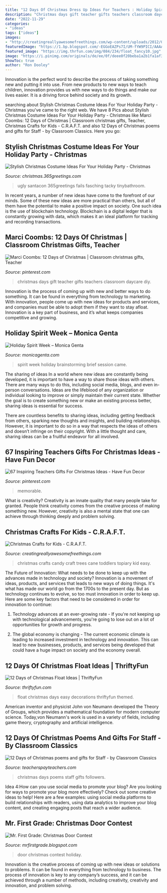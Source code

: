 ```yaml
---
title: "12 Days Of Christmas Dress Up Ideas For Teachers : Holiday Spirit Week – Monica Genta"
description: "Christmas days gift teacher gifts teachers classroom daycare diy"
date: "2022-11-29"
categories:
- "ideas"
tags: ["ideas"]
images:
- "http://creatingreallyawesomefreethings.com/wp-content/uploads/2012/05/IMG_44591.jpg"
featuredImage: "https://1.bp.blogspot.com/-EGGoEAZPs7I/UM-fYW9PICI/AAAAAAAAAbg/DAzL6fHGj4A/s1600/IMG_3694.jpg"
featured_image: "https://img.thrfun.com/img/084/234/float_fancy10.jpg"
image: "https://i.pinimg.com/originals/de/ee/0f/deee0f20beba1a2b1fa1af3dade0b54a.jpg"
ShowToc: true
author: "Ron Dooley"
---
```



Innovation is the perfect word to describe the process of taking something new and putting it into use. From new products to new ways to teach children, innovation provides us with new ways to do things and make our lives easier. It is a driving force behind society and its growth.

	

		
searching about Stylish Christmas Costume Ideas For Your Holiday Party - Christmas you've came to the right web. We have 8 Pics about Stylish Christmas Costume Ideas For Your Holiday Party - Christmas like Marci Coombs: 12 Days of Christmas | Classroom christmas gifts, Teacher, Christmas Crafts for Kids - C.R.A.F.T. and also 12 Days of Christmas poems and gifts for Staff - by Classroom Classics. Here you go:
		
    
## Stylish Christmas Costume Ideas For Your Holiday Party - Christmas

<img loading=lazy src="https://christmas.365greetings.com/wp-content/uploads/2014/12/christmas-party-costume-ideas.jpg" onerror="this.onerror=null;this.src='https://tse4.mm.bing.net/th?id=OIP.kyR6oE8J1tHrl1VzsqXM4wHaKv&amp;pid=15.1';" alt="Stylish Christmas Costume Ideas For Your Holiday Party - Christmas">

_Source: christmas.365greetings.com_

>ugly santacon 365greetings fails fasching tacky tinybathroom. 

	

In recent years, a number of new ideas have come to the forefront of our minds. Some of these new ideas are more practical than others, but all of them have the potential to make a positive impact on society. One such idea is the use of blockchain technology. Blockchain is a digital ledger that is constantly growing with data, which makes it an ideal platform for tracking and recording transactions.

    
## Marci Coombs: 12 Days Of Christmas | Classroom Christmas Gifts, Teacher

<img loading=lazy src="https://i.pinimg.com/originals/de/ee/0f/deee0f20beba1a2b1fa1af3dade0b54a.jpg" onerror="this.onerror=null;this.src='https://tse3.mm.bing.net/th?id=OIP.XnSS5YUGu0znkRAzcPHSnAHaJ4&amp;pid=15.1';" alt="Marci Coombs: 12 Days of Christmas | Classroom christmas gifts, Teacher">

_Source: pinterest.com_

>christmas days gift teacher gifts teachers classroom daycare diy. 

	

Innovation is the process of coming up with new and better ways to do something. It can be found in everything from technology to marketing. With innovation, people come up with new ideas for products and services, and companies must be able to adopt them if they want to stay afloat. Innovation is a key part of business, and it’s what keeps companies competitive and growing.

    
## Holiday Spirit Week – Monica Genta

<img loading=lazy src="https://i1.wp.com/monicagenta.com/wp-content/uploads/2017/12/Spirit-Week-17-724x1024.jpg?resize=724%2C1024" onerror="this.onerror=null;this.src='https://tse1.mm.bing.net/th?id=OIP.pojB4984Z8LwX5OSnOAmhwHaKe&amp;pid=15.1';" alt="Holiday Spirit Week – Monica Genta">

_Source: monicagenta.com_

>spirit week holiday brainstorming brief session came. 

	

The sharing of ideas
In a world where new ideas are constantly being developed, it is important to have a way to share those ideas with others. There are many ways to do this, including social media, blogs, and even in-person conversations.
Ideas are the lifeblood of any organization or individual looking to improve or simply maintain their current state. Whether the goal is to create something new or make an existing process better, sharing ideas is essential for success.

There are countless benefits to sharing ideas, including getting feedback from others, sparking new thoughts and insights, and building relationships. However, it is important to do so in a way that respects the ideas of others and doesn’t infringe on their copyright. With a little thought and care, sharing ideas can be a fruitful endeavor for all involved.

    
## 67 Inspiring Teachers Gifts For Christmas Ideas - Have Fun Decor

<img loading=lazy src="https://i.pinimg.com/originals/53/07/c5/5307c552f35dd78be2e68d642b44f0b8.jpg" onerror="this.onerror=null;this.src='https://tse2.mm.bing.net/th?id=OIP.7C0D8IgOUUDbFCZi7A7yRAHaE6&amp;pid=15.1';" alt="67 Inspiring Teachers Gifts For Christmas Ideas - Have Fun Decor">

_Source: pinterest.com_

>memorable. 

	

What is creativity?
Creativity is an innate quality that many people take for granted. People think creativity comes from the creative process of making something new. However, creativity is also a mental state that one can achieve through thinking deeply and problem solving.

    
## Christmas Crafts For Kids - C.R.A.F.T.

<img loading=lazy src="http://creatingreallyawesomefreethings.com/wp-content/uploads/2012/05/IMG_44591.jpg" onerror="this.onerror=null;this.src='https://tse1.mm.bing.net/th?id=OIP.60VZ0b9R_VSZ4gL2RjDoBQHaJ5&amp;pid=15.1';" alt="Christmas Crafts for Kids - C.R.A.F.T.">

_Source: creatingreallyawesomefreethings.com_

>christmas crafts candy craft trees cane toddlers topiary kid easy. 

	

The Future of Innovation: What needs to be done to keep up with the advances made in technology and society?
Innovation is a movement of ideas, products, and services that leads to new ways of doing things. It's what has made our world go from the 1700s to the present day. But as technology continues to evolve, so too must innovation in order to keep up. Here are some key factors that need to be considered in order for innovation to continue:
1. Technology advances at an ever-growing rate - If you're not keeping up with technological advancements, you're going to lose out on a lot of opportunities for growth and progress.

2. The global economy is changing - The current economic climate is leading to increased investment in technology and innovation. This can lead to new businesses, products, and services being developed that could have a huge impact on society and the economy overall.


    
## 12 Days Of Christmas Float Ideas | ThriftyFun

<img loading=lazy src="https://img.thrfun.com/img/084/234/float_fancy10.jpg" onerror="this.onerror=null;this.src='https://tse2.mm.bing.net/th?id=OIP.zIrgwjzQod9c1-mN5JpANwHaHA&amp;pid=15.1';" alt="12 Days of Christmas Float Ideas | ThriftyFun">

_Source: thriftyfun.com_

>float christmas days easy decorations thriftyfun themed. 

	

American inventor and physicist John von Neumann developed the Theory of Groups, which provides a mathematical foundation for modern computer science. Today,von Neumann's work is used in a variety of fields, including game theory, cryptography and artificial intelligence.

    
## 12 Days Of Christmas Poems And Gifts For Staff - By Classroom Classics

<img loading=lazy src="https://ecdn.teacherspayteachers.com/thumbitem/12-Days-of-Christmas-poems-and-gifts-for-Staff--2888495-1500873496/original-2888495-4.jpg" onerror="this.onerror=null;this.src='https://tse3.mm.bing.net/th?id=OIP.wpf7mbnVVVDB0syJ9d8dwQAAAA&amp;pid=15.1';" alt="12 Days of Christmas poems and gifts for Staff - by Classroom Classics">

_Source: teacherspayteachers.com_

>christmas days poems staff gifts followers. 

	

Idea 4:How can you use social media to promote your blog?
Are you looking for ways to promote your blog more effectively? Check out some creative ideas to help! Here are a few examples: using social media platforms to build relationships with readers, using data analytics to improve your blog content, and creating engaging posts that reach a wider audience.

    
## Mr. First Grade: Christmas Door Contest

<img loading=lazy src="https://1.bp.blogspot.com/-EGGoEAZPs7I/UM-fYW9PICI/AAAAAAAAAbg/DAzL6fHGj4A/s1600/IMG_3694.jpg" onerror="this.onerror=null;this.src='https://tse3.mm.bing.net/th?id=OIP.haj6JsqL0CTHvuIoFnlMnwHaJ6&amp;pid=15.1';" alt="Mr. First Grade: Christmas Door Contest">

_Source: mrfirstgrade.blogspot.com_

>door christmas contest holiday. 

	

Innovation is the creative process of coming up with new ideas or solutions to problems. It can be found in everything from technology to business. The process of innovation is key to any company’s success, and it can be achieved through a number of methods, including creativity, creativity and innovation, and problem solving.

